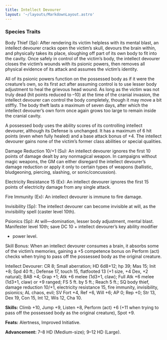 ```yaml
---
title: Intellect Devourer
layout: '~/layouts/MarkdownLayout.astro'
---
```

###  Species Traits

Body Thief (Sp): After rendering its victim helpless with its mental blast, an
intellect devourer cracks open the victim’s skull, devours the brain within,
and physically takes its place, sloughing off part of its own body to fit into
the cavity. Once safely in control of the victim’s body, the intellect
devourer closes the victim’s wounds with its psionic powers, then removes all
physical evidence of its attack and assumes the victim’s identity.

All of its psionic powers function on the possessed body as if it were the
creature’s own, so its first act after assuming control is to use lesser body
adjustment to heal the grievous head wound. As long as the victim was not
truly dead (hit points reduced to –10) at the time of the cranial invasion,
the intellect devourer can control the body completely, though it may move a
bit stiffly. The body theft lasts a maximum of seven days, after which the
intellect devourer’s own form once again grows too large to remain inside the
cranial cavity.

A possessed body uses the ability scores of its controlling intellect
devourer, although its Defense is unchanged. It has a maximum of 6 hit points
(even when fully healed) and a base attack bonus of +4. The intellect devourer
gains none of the victim’s former class abilities or special qualities.

Damage Reduction 10/+1 (Su): An intellect devourer ignores the first 10 points
of damage dealt by any nonmagical weapon. In campaigns without magic weapons,
the GM can either disregard the intellect devourer’s damage reduction or apply
it only to certain types of weapons (ballistic, bludgeoning, piercing,
slashing, or sonic/concussion).

Electricity Resistance 15 (Ex): An intellect devourer ignores the first 15
points of electricity damage from any single attack.

Fire Immunity (Ex): An intellect devourer is immune to fire damage.

Invisibility (Sp): The intellect devourer can become invisible at will, as the
invisibility spell (caster level 10th).

Psionics (Sp): At will—domination, lesser body adjustment, mental blast.
Manifester level 10th; save DC 10 + intellect devourer’s key ability modifier
+ power level.

Skill Bonus: When an intellect devourer consumes a brain, it absorbs some of
the victim’s memories, gaining a +5 competence bonus on Perform (act) checks
when trying to pass off the possessed body as the original creature.

Intellect Devourer: CR 8; Small aberration; HD 6d8+12; hp 39; Mas 15; Init +8;
Spd 40 ft.; Defense 17, touch 15, flatfooted 13 (+1 size, +4 Dex, +2 natural);
BAB +4; Grap +1; Atk +6 melee (1d3+1, claw); Full Atk +6 melee (1d3+1, claw)
or +9 ranged; FS 5 ft. by 5 ft.; Reach 5 ft.; SQ body thief, damage reduction
10/+1, electricity resistance 15, fire immunity, invisibility, psionics; AL
chaos, evil; SV Fort +4, Ref +6, Will +6; AP 0; Rep +0; Str 13, Dex 19, Con
15, Int 12, Wis 12, Cha 10.

**Skills:** Climb +10, Jump +9, Listen +8, Perform (act) +6 (+11 when trying
to pass off the possessed body as the original creature), Spot +9.

**Feats:** Alertness, Improved Initiative.

**Advancement:** 7–8 HD (Medium-size); 9–12 HD (Large).

